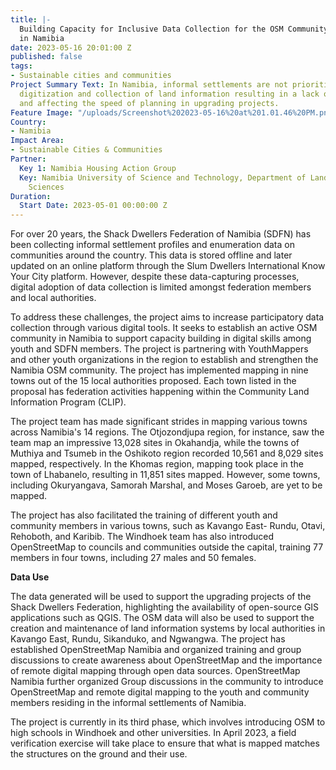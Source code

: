```yaml
---
title: |-
  Building Capacity for Inclusive Data Collection for the OSM Community
  in Namibia
date: 2023-05-16 20:01:00 Z
published: false
tags:
- Sustainable cities and communities
Project Summary Text: In Namibia, informal settlements are not prioritized in the
  digitization and collection of land information resulting in a lack of visibility
  and affecting the speed of planning in upgrading projects. 
Feature Image: "/uploads/Screenshot%202023-05-16%20at%201.01.46%20PM.png"
Country:
- Namibia
Impact Area:
- Sustainable Cities & Communities
Partner:
  Key 1: Namibia Housing Action Group
  Key: Namibia University of Science and Technology, Department of Land and Spatial
    Sciences
Duration:
  Start Date: 2023-05-01 00:00:00 Z
---
```


For over 20 years, the Shack Dwellers Federation of Namibia (SDFN) has been collecting informal settlement profiles and enumeration data on communities around the country. This data is stored offline and later updated on an online platform through the Slum Dwellers International Know Your City platform. However, despite these data-capturing processes, digital adoption of data collection is limited amongst federation members and local authorities.

To address these challenges, the project aims to increase participatory data collection through various digital tools. It seeks to establish an active OSM community in Namibia to support capacity building in digital skills among youth and SDFN members. The project is partnering with YouthMappers and other youth organizations in the region to establish and strengthen the Namibia OSM community.
The project has implemented mapping in nine towns out of the 15 local authorities proposed. Each town listed in the proposal has federation activities happening within the Community Land Information Program (CLIP).  

The project team has made significant strides in mapping various towns across Namibia's 14 regions. The Otjozondjupa region, for instance, saw the team map an impressive 13,028 sites in Okahandja, while the towns of Muthiya and Tsumeb in the Oshikoto region recorded 10,561 and 8,029 sites mapped, respectively. In the Khomas region, mapping took place in the town of Lhabanelo, resulting in 11,851 sites mapped. However, some towns, including Okuryangava, Samorah Marshal, and Moses Garoeb, are yet to be mapped.

The project has also facilitated the training of different youth and community members in various towns, such as Kavango East- Rundu, Otavi, Rehoboth, and Karibib. The Windhoek team has also introduced OpenStreetMap to councils and communities outside the capital, training 77 members in four towns, including 27 males and 50 females.

**Data Use**

The data generated will be used to support the upgrading projects of the Shack Dwellers Federation, highlighting the availability of open-source GIS applications such as QGIS. The OSM data will also be used to support the creation and maintenance of land information systems by local authorities in Kavango East, Rundu, Sikanduko, and Ngwangwa. The project has established OpenStreetMap Namibia and organized training and group discussions to create awareness about OpenStreetMap and the importance of remote digital mapping through open data sources. OpenStreetMap Namibia further organized Group discussions in the community to introduce OpenStreetMap and remote digital mapping to the youth and community members residing in the informal settlements of Namibia. 

The project is currently in its third phase, which involves introducing OSM to high schools in Windhoek and other universities. In April 2023, a field verification exercise will take place to ensure that what is mapped matches the structures on the ground and their use.